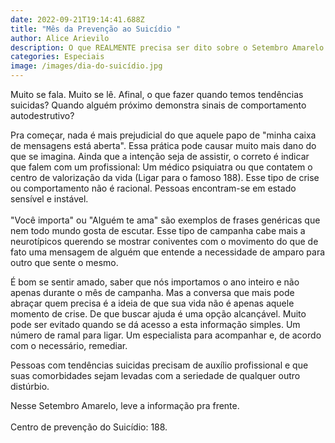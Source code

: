 ```yaml
---
date: 2022-09-21T19:14:41.688Z
title: "Mês da Prevenção ao Suicídio "
author: Alice Arievilo
description: O que REALMENTE precisa ser dito sobre o Setembro Amarelo
categories: Especiais
image: /images/dia-do-suicídio.jpg
---
```

Muito se fala. Muito se lê. Afinal, o que fazer quando temos tendências suicidas? Quando alguém próximo demonstra sinais de comportamento autodestrutivo?

Pra começar, nada é mais prejudicial do que aquele papo de "minha caixa de mensagens está aberta". Essa prática pode causar muito mais dano do que se imagina. Ainda que a intenção seja de assistir, o correto é indicar que falem com um profissional: Um médico psiquiatra ou que contatem o centro de valorização da vida (Ligar para o famoso 188). Esse tipo de crise ou comportamento não é racional. Pessoas encontram-se em estado sensível e instável.\
\
"Você importa" ou "Alguém te ama" são exemplos de frases genéricas que nem todo mundo gosta de escutar. Esse tipo de campanha cabe mais a neurotípicos querendo se mostrar coniventes com o movimento do que de fato uma mensagem de alguém que entende a necessidade de amparo para outro que sente o mesmo.

É bom se sentir amado, saber que nós importamos o ano inteiro e não apenas durante o mês de campanha. Mas a conversa que mais pode abraçar quem precisa é a ideia de que sua vida não é apenas aquele momento de crise. De que buscar ajuda é uma opção alcançável. Muito pode ser evitado quando se dá acesso a esta informação simples. Um número de ramal para ligar. Um especialista para acompanhar e, de acordo com o necessário, remediar.

Pessoas com tendências suicidas precisam de auxílio profissional e que suas comorbidades sejam levadas com a seriedade de qualquer outro distúrbio.

Nesse Setembro Amarelo, leve a informação pra frente.\
\
Centro de prevenção do Suicídio: 188.